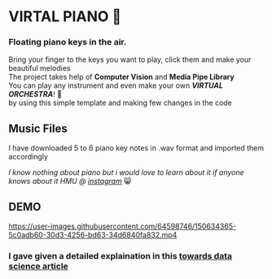 # VIRTAL PIANO 🎹
### Floating piano keys in the air.<BR>
Bring your finger to the keys you want to play, click them and make your beautiful melodies<br>
The project takes help of **Computer Vision** and **Media Pipe Library** <br>
You can play any instrument and even make your own ***VIRTUAL ORCHESTRA***! 🎼 <br>
by using this simple template and making few changes in the code

## Music Files
I have downloaded 5 to 6 piano key notes in .wav format and imported them accordingly <br>

_I know nothing about piano but i would love to learn about it if anyone knows about it HMU @ [instagram](https://www.instagram.com/fruitykernel/)_ 😸 
  
## DEMO
  

https://user-images.githubusercontent.com/64598746/150634365-5c0adb60-30d3-4256-bd63-34d6840fa832.mp4


  
### I gave given a detailed explaination in this [towards data science article](https://towardsdatascience.com/instruments-in-the-air-using-python-and-mediapipe-e2576819ef8a)





